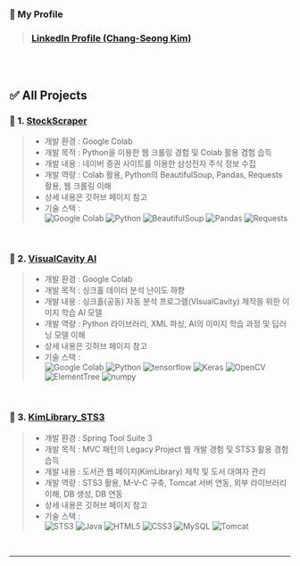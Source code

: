 ### 🎁 My Profile
> ### [LinkedIn Profile (Chang-Seong Kim)](https://www.linkedin.com/in/chang-seong-kim-7826142a0/)

<br>
<br>

## ✅ All Projects

### 📌 1. [StockScraper](https://github.com/Kim-src/StockScraper)
> - 개발 환경 : Google Colab
> - 개발 목적 : Python을 이용한 웹 크롤링 경험 및 Colab 활용 겸험 습득
> - 개발 내용 : 네이버 증권 사이트를 이용한 삼성전자 주식 정보 수집
> - 개발 역량 : Colab 활용, Python의 BeautifulSoup, Pandas, Requests 활용, 웹 크롤링 이해
> - 상세 내용은 깃허브 페이지 참고
> - 기술 스택 :  
> <img alt="Google Colab" src="https://img.shields.io/badge/-Google_Colab-F9AB00?style=flat-square&logo=google-colab&logoColor=white" /> <img alt="Python" src="https://img.shields.io/badge/-Python-3776AB?style=flat-square&logo=python&logoColor=white" /> <img alt="BeautifulSoup" src="https://img.shields.io/badge/BeautifulSoup-2ca02c.svg?style=flat-square&logo=python&logoColor=white" /> <img alt="Pandas" src="https://img.shields.io/badge/Pandas-white.svg?style=flat-square&logo=pandas&logoColor=black" /> <img alt="Requests" src="https://img.shields.io/badge/Requests-2CA5E0.svg?style=flat-square&logo=python&logoColor=white" />

<br>

### 📌 2. [VisualCavity AI](https://github.com/Kim-src/VisualCavity)
> - 개발 환경 : Google Colab
> - 개발 목적 : 싱크홀 데이터 분석 난이도 하향
> - 개발 내용 : 싱크홀(공동) 자동 분석 프로그램(VIsualCavity) 제작을 위한 이미지 학습 AI 모델
> - 개발 역량 : Python 라이브러리, XML 파싱, AI의 이미지 학습 과정 및 딥러닝 모델 이해
> - 상세 내용은 깃허브 페이지 참고
> - 기술 스택 :  
> <img alt="Google Colab" src="https://img.shields.io/badge/-Google_Colab-F9AB00?style=flat-square&logo=google-colab&logoColor=white" /> <img alt="Python" src="https://img.shields.io/badge/-Python-3776AB?style=flat-square&logo=python&logoColor=white" /> <img alt="tensorflow" src="https://img.shields.io/badge/TensorFlow-%23FF6F00.svg?style=flat-square&logo=TensorFlow&logoColor=white" /> <img alt="Keras" src="https://img.shields.io/badge/Keras-%23D00000.svg?style=flat-square&logo=Keras&logoColor=white" /> <img alt="OpenCV" src="https://img.shields.io/badge/OpenCV-%23323330.svg?style=flat-square&logo=opencv&logoColor=white" /> <img alt="ElementTree" src="https://img.shields.io/badge/-ElementTree-blue?style=flat-square&logo=python&logoColor=white" /> <img alt="numpy" src="https://img.shields.io/badge/numpy-%23013243.svg?style=flat-square&logo=numpy&logoColor=white" />

<!--
<링크드인 소개글>
현재 가장 활발하게 개발중인 이미지 학습 AI 모델입니다.
-->

<br>

### 📌 3. [KimLibrary_STS3](https://github.com/Kim-src/KimLibrary_STS3)
> - 개발 환경 : Spring Tool Suite 3
> - 개발 목적 : MVC 패턴의 Legacy Project 웹 개발 경험 및 STS3 활용 경험 습득
> - 개발 내용 : 도서관 웹 페이지(KimLibrary) 제작 및 도서 대여자 관리
> - 개발 역량 : STS3 활용, M-V-C 구축, Tomcat 서버 연동, 외부 라이브러리 이해, DB 생성, DB 연동
> - 상세 내용은 깃허브 페이지 참고
> - 기술 스택 :  
> <img alt="STS3" src="https://img.shields.io/badge/STS3-6DB33F.svg?style=flat-square&logo=spring&logoColor=white" /> <img alt="Java" src="https://img.shields.io/badge/Java-ED8B00.svg?style=flat-square&logo=java&logoColor=white" /> <img alt="HTML5" src="https://img.shields.io/badge/HTML5-E34F26.svg?style=flat-square&logo=html5&logoColor=white" /> <img alt="CSS3" src="https://img.shields.io/badge/CSS3-1572B6.svg?style=flat-square&logo=css3&logoColor=white" /> <img alt="MySQL" src="https://img.shields.io/badge/MySQL-4479A1.svg?style=flat-square&logo=mysql&logoColor=white" /> <img alt="Tomcat" src="https://img.shields.io/badge/Tomcat-F9AB00.svg?style=flat-square&logo=apache&logoColor=white" />

<!--
<개발 상세내용>
KimLibrary는 웹 개발 역량을 증진시키기 위해 수행한 프로젝트입니다.
Spring을 정통하기 위해 STS3 환경에서 Spring Framework를 사용하였습니다.
그런데 Spring과 DB를 연결하는 과정에서 외부 라이브러리 버전을 호환시기키지 못하였습니다.
왜냐하면 Spring을 이용한 웹 개발에 대해 이해가 부족했기 때문입니다.
이를 해결하기 위해 Spring Boot를 활용하여 Spring에 대한 이해도를 더욱 높이려고 합니다.
따라서 IntelliJ, VS Code, Eclipse 환경에서도 동일한 내용의 프로젝트를 개발하려고 합니다.
-->

<br>

***

<br>
<br>
<br>
